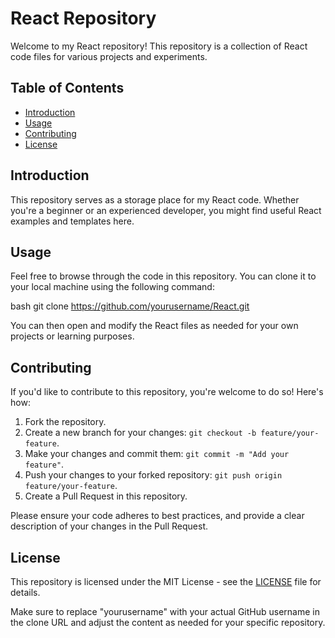 # React Repository

Welcome to my React repository! This repository is a collection of React code files for various projects and experiments.

## Table of Contents

- [Introduction](#introduction)
- [Usage](#usage)
- [Contributing](#contributing)
- [License](#license)

## Introduction

This repository serves as a storage place for my React code. Whether you're a beginner or an experienced developer, you might find useful React examples and templates here.

## Usage

Feel free to browse through the code in this repository. You can clone it to your local machine using the following command:

bash
git clone https://github.com/yourusername/React.git


You can then open and modify the React files as needed for your own projects or learning purposes.

## Contributing

If you'd like to contribute to this repository, you're welcome to do so! Here's how:
1. Fork the repository.
2. Create a new branch for your changes: `git checkout -b feature/your-feature`.
3. Make your changes and commit them: `git commit -m "Add your feature"`.
4. Push your changes to your forked repository: `git push origin feature/your-feature`.
5. Create a Pull Request in this repository.

Please ensure your code adheres to best practices, and provide a clear description of your changes in the Pull Request.

## License

This repository is licensed under the MIT License - see the [LICENSE](LICENSE) file for details.


Make sure to replace "yourusername" with your actual GitHub username in the clone URL and adjust the content as needed for your specific repository.
